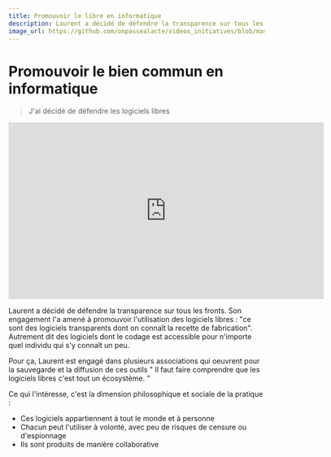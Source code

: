 ```yaml
---
title: Promouvoir le libre en informatique
description: Laurent a décidé de défendre la transparence sur tous les fronts. Son engagement l'a amené à promouvoir l'utilisation des logiciels libres.
image_url: https://github.com/onpassealacte/videos_initiatives/blob/master/media/logiciels_libres.jpg
---
```


# Promouvoir le bien commun en informatique

> J'ai décidé de défendre les logiciels libres

<iframe src="https://player.vimeo.com/video/131476637" width="620" height="348" frameborder="0" webkitallowfullscreen mozallowfullscreen allowfullscreen></iframe>

Laurent a décidé de défendre la transparence sur tous les fronts. Son engagement l'a amené à promouvoir l'utilisation des logiciels libres : "ce sont des logiciels transparents dont on connaît la recette de fabrication". Autrement dit des logiciels dont le codage est accessible pour n'importe quel individu qui s'y connaît un peu.

Pour ça, Laurent est engagé dans plusieurs associations qui oeuvrent pour la sauvegarde et la diffusion de ces outils " Il faut faire comprendre que les logiciels libres c'est tout un écosystème. "

Ce qui l'intéresse, c'est la dimension philosophique et sociale de la pratique :

* Ces logiciels appartiennent à tout le monde et à personne
* Chacun peut l'utiliser à volonté, avec peu de risques de censure ou d'espionnage
* Ils sont produits de manière collaborative
